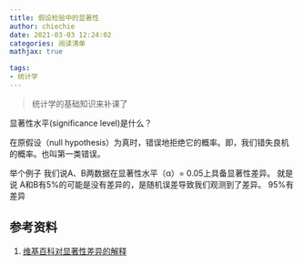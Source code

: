 ```yaml
---
title: 假设检验中的显著性
author: chiechie
date: 2021-03-03 12:24:02
categories: 阅读清单
mathjax: true

tags:
- 统计学
---
```


> 统计学的基础知识来补课了

显著性水平(significance level)是什么？

在原假设（null hypothesis）为真时，错误地拒绝它的概率。即，我们错失良机的概率。也叫第一类错误。

举个例子
我们说A、B两数据在显著性水平（α）= 0.05上具备显著性差异。 就是说 A和B有5%的可能是没有差异的，是随机误差导致我们观测到了差异。 95%有差异






## 参考资料

1. [维基百科对显著性差异的解释](https://zh.wikipedia.org/wiki/%E6%98%BE%E8%91%97%E6%80%A7%E5%B7%AE%E5%BC%82)